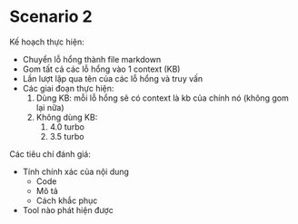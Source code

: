 # Scenario 2

Kế hoạch thực hiện:
- Chuyển lỗ hổng thành file markdown
- Gom tất cả các lỗ hổng vào 1 context (KB)
- Lần lượt lặp qua tên của các lỗ hổng và truy vấn
- Các giai đoạn thực hiện:
    1. Dùng KB: mỗi lỗ hổng sẽ có context là kb của chính nó (không gom lại nữa)
    2. Không dùng KB:
        1. 4.0 turbo
        2. 3.5 turbo

Các tiêu chí đánh giá:
- Tính chính xác của nội dung
    - Code
    - Mô tả
    - Cách khắc phục
- Tool nào phát hiện được
